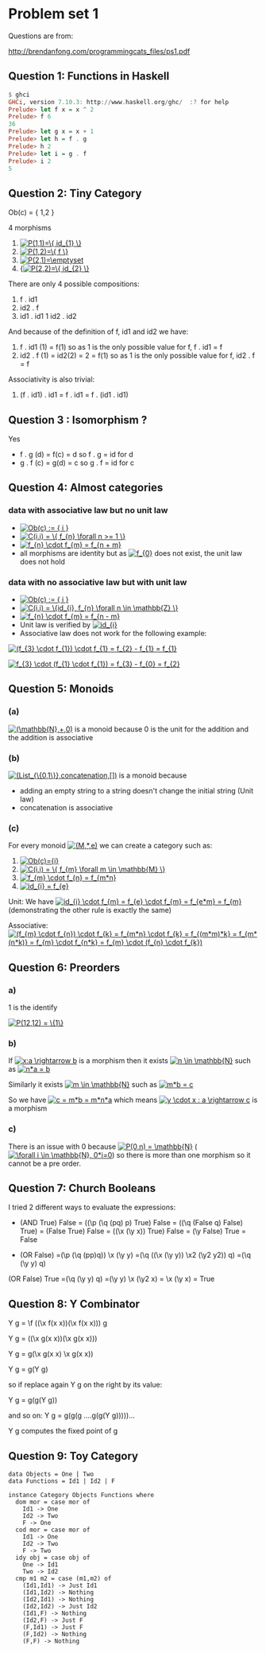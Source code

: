 # Problem set 1

Questions are from:

http://brendanfong.com/programmingcats_files/ps1.pdf

## Question 1: Functions in Haskell

```haskell
$ ghci
GHCi, version 7.10.3: http://www.haskell.org/ghc/  :? for help
Prelude> let f x = x ^ 2
Prelude> f 6
36
Prelude> let g x = x + 1
Prelude> let h = f . g
Prelude> h 2
Prelude> let i = g . f
Prelude> i 2
5
```

## Question 2: Tiny Category
Ob(c) = { 1,2 }

4 morphisms
1. <a href="https://www.codecogs.com/eqnedit.php?latex=P(1,1)=\{&space;id_{1}&space;\}" target="_blank"><img src="https://latex.codecogs.com/gif.latex?P(1,1)=\{&space;id_{1}&space;\}" title="P(1,1)=\{ id_{1} \}" /></a>
1. <a href="https://www.codecogs.com/eqnedit.php?latex=P(1,2)=\{&space;f&space;\}" target="_blank"><img src="https://latex.codecogs.com/gif.latex?P(1,2)=\{&space;f&space;\}" title="P(1,2)=\{ f \}" /></a>
1. <a href="https://www.codecogs.com/eqnedit.php?latex=P(2,1)=\phi" target="_blank"><img src="https://latex.codecogs.com/gif.latex?P(2,1)=\phi" title="P(2,1)=\emptyset" /></a>
1. {<a href="https://www.codecogs.com/eqnedit.php?latex=P(2,2)=\{&space;id_{2}&space;\}" target="_blank"><img src="https://latex.codecogs.com/gif.latex?P(2,2)=\{&space;id_{2}&space;\}" title="P(2,2)=\{ id_{2} \}" /></a>

There are only 4 possible compositions:
1. f . id1
1. id2 . f
1. id1 . id1
1  id2 . id2

And because of the definition of f, id1 and id2 we have:
1. f . id1 (1) = f(1) so as 1 is the only possible value for f, f . id1 = f
1. id2 . f (1) = id2(2) = 2 = f(1) so as 1 is the only possible value for f, id2 . f = f

Associativity is also trivial:
1. (f . id1) . id1 = f . id1 = f . (id1 . id1)

## Question 3 : Isomorphism ?
Yes
* f . g (d) = f(c) = d so f . g = id for d
* g . f (c) = g(d) = c so g . f = id for c

## Question 4: Almost categories
### data with associative law but no unit law
* <a href="https://www.codecogs.com/eqnedit.php?latex=Ob(c)&space;:=&space;{&space;i&space;}" target="_blank"><img src="https://latex.codecogs.com/gif.latex?Ob(c)&space;:=&space;{&space;i&space;}" title="Ob(c) := { i }" /></a>
* <a href="https://www.codecogs.com/eqnedit.php?latex=C(i,i)&space;=&space;\{&space;f_{n}&space;\forall&space;n&space;>=&space;1&space;\}" target="_blank"><img src="https://latex.codecogs.com/gif.latex?C(i,i)&space;=&space;\{&space;f_{n}&space;\forall&space;n&space;>=&space;1&space;\}" title="C(i,i) = \{ f_{n} \forall n >= 1 \}" /></a>
* <a href="https://www.codecogs.com/eqnedit.php?latex=f_{n}&space;\cdot&space;f_{m}&space;=&space;f_{n&space;&plus;&space;m}" target="_blank"><img src="https://latex.codecogs.com/gif.latex?f_{n}&space;\cdot&space;f_{m}&space;=&space;f_{n&space;&plus;&space;m}" title="f_{n} \cdot f_{m} = f_{n + m}" /></a>
* all morphisms are identity but as  <a href="https://www.codecogs.com/eqnedit.php?latex=f_{0}" target="_blank"><img src="https://latex.codecogs.com/gif.latex?f_{0}" title="f_{0}" /></a> does not exist, the unit law does not hold

### data with no associative law but with unit law
* <a href="https://www.codecogs.com/eqnedit.php?latex=Ob(c)&space;:=&space;{&space;i&space;}" target="_blank"><img src="https://latex.codecogs.com/gif.latex?Ob(c)&space;:=&space;{&space;i&space;}" title="Ob(c) := { i }" /></a>
* <a href="https://www.codecogs.com/eqnedit.php?latex=C(i,i)&space;=&space;\{id_{i},&space;f_{n}&space;\forall&space;n&space;\in&space;\mathbb{Z}&space;\}" target="_blank"><img src="https://latex.codecogs.com/gif.latex?C(i,i)&space;=&space;\{id_{i},&space;f_{n}&space;\forall&space;n&space;\in&space;\mathbb{Z}&space;\}" title="C(i,i) = \{id_{i}, f_{n} \forall n \in \mathbb{Z} \}" /></a>
* <a href="https://www.codecogs.com/eqnedit.php?latex=f_{n}&space;\cdot&space;f_{m}&space;=&space;f_{n&space;-&space;m}" target="_blank"><img src="https://latex.codecogs.com/gif.latex?f_{n}&space;\cdot&space;f_{m}&space;=&space;f_{n&space;-&space;m}" title="f_{n} \cdot f_{m} = f_{n - m}" /></a>
* Unit law is verified by <a href="https://www.codecogs.com/eqnedit.php?latex=id_{i}" target="_blank"><img src="https://latex.codecogs.com/gif.latex?id_{i}" title="id_{i}" /></a>
* Associative law does not work for the following example:

<a href="https://www.codecogs.com/eqnedit.php?latex=(f_{3}&space;\cdot&space;f_{1})&space;\cdot&space;f_{1}&space;=&space;f_{2}&space;-&space;f_{1}&space;=&space;f_{1}" target="_blank"><img src="https://latex.codecogs.com/gif.latex?(f_{3}&space;\cdot&space;f_{1})&space;\cdot&space;f_{1}&space;=&space;f_{2}&space;-&space;f_{1}&space;=&space;f_{1}" title="(f_{3} \cdot f_{1}) \cdot f_{1} = f_{2} - f_{1} = f_{1}" /></a>

<a href="https://www.codecogs.com/eqnedit.php?latex=f_{3}&space;\cdot&space;(f_{1}&space;\cdot&space;f_{1})&space;=&space;f_{3}&space;-&space;f_{0}&space;=&space;f_{2}" target="_blank"><img src="https://latex.codecogs.com/gif.latex?f_{3}&space;\cdot&space;(f_{1}&space;\cdot&space;f_{1})&space;=&space;f_{3}&space;-&space;f_{0}&space;=&space;f_{2}" title="f_{3} \cdot (f_{1} \cdot f_{1}) = f_{3} - f_{0} = f_{2}" /></a>


## Question 5: Monoids
### (a)
<a href="https://www.codecogs.com/eqnedit.php?latex=(\mathbb{N},&plus;,0)" target="_blank"><img src="https://latex.codecogs.com/gif.latex?(\mathbb{N},&plus;,0)" title="(\mathbb{N},+,0)" /></a> is a monoid because 0 is the unit for the addition and the addition is associative
### (b) 
<a href="https://www.codecogs.com/eqnedit.php?latex=(List_{\{0,1\}},concatenation,[])" target="_blank"><img src="https://latex.codecogs.com/gif.latex?(List_{\{0,1\}},concatenation,[])" title="(List_{\{0,1\}},concatenation,[])" /></a> is a monoid because 
* adding an empty string to a string doesn't change the initial string (Unit law)
* concatenation is associative
### (c)
For every monoid <a href="https://www.codecogs.com/eqnedit.php?latex=(M,*,e)" target="_blank"><img src="https://latex.codecogs.com/gif.latex?(M,*,e)" title="(M,*,e)" /></a> we can create a category such as:
1. <a href="https://www.codecogs.com/eqnedit.php?latex=Ob(c)={i}" target="_blank"><img src="https://latex.codecogs.com/gif.latex?Ob(c)={i}" title="Ob(c)={i}" /></a>
2. <a href="https://www.codecogs.com/eqnedit.php?latex=C(i,i)&space;=&space;\{&space;f_{m}&space;\forall&space;m&space;\in&space;\mathbb{M}&space;\}" target="_blank"><img src="https://latex.codecogs.com/gif.latex?C(i,i)&space;=&space;\{&space;f_{m}&space;\forall&space;m&space;\in&space;\mathbb{M}&space;\}" title="C(i,i) = \{ f_{m} \forall m \in \mathbb{M} \}" /></a>
3. <a href="https://www.codecogs.com/eqnedit.php?latex=f_{m}&space;\cdot&space;f_{n}&space;=&space;f_{m*n}" target="_blank"><img src="https://latex.codecogs.com/gif.latex?f_{m}&space;\cdot&space;f_{n}&space;=&space;f_{m*n}" title="f_{m} \cdot f_{n} = f_{m*n}" /></a>
4. <a href="https://www.codecogs.com/eqnedit.php?latex=id_{i}&space;=&space;f_{e}" target="_blank"><img src="https://latex.codecogs.com/gif.latex?id_{i}&space;=&space;f_{e}" title="id_{i} = f_{e}" /></a>

Unit: We have <a href="https://www.codecogs.com/eqnedit.php?latex=id_{i}&space;\cdot&space;f_{m}&space;=&space;f_{e}&space;\cdot&space;f_{m}&space;=&space;f_{e*m}&space;=&space;f_{m}" target="_blank"><img src="https://latex.codecogs.com/gif.latex?id_{i}&space;\cdot&space;f_{m}&space;=&space;f_{e}&space;\cdot&space;f_{m}&space;=&space;f_{e*m}&space;=&space;f_{m}" title="id_{i} \cdot f_{m} = f_{e} \cdot f_{m} = f_{e*m} = f_{m}" /></a> (demonstrating the other rule is exactly the same)

Associative: <a href="https://www.codecogs.com/eqnedit.php?latex=(f_{m}&space;\cdot&space;f_{n})&space;\cdot&space;f_{k}&space;=&space;f_{m*n}&space;\cdot&space;f_{k}&space;=&space;f_{(m*m)*k}&space;=&space;f_{m*(n*k)}&space;=&space;f_{m}&space;\cdot&space;f_{n*k}&space;=&space;f_{m}&space;\cdot&space;(f_{n}&space;\cdot&space;f_{k})" target="_blank"><img src="https://latex.codecogs.com/gif.latex?(f_{m}&space;\cdot&space;f_{n})&space;\cdot&space;f_{k}&space;=&space;f_{m*n}&space;\cdot&space;f_{k}&space;=&space;f_{(m*m)*k}&space;=&space;f_{m*(n*k)}&space;=&space;f_{m}&space;\cdot&space;f_{n*k}&space;=&space;f_{m}&space;\cdot&space;(f_{n}&space;\cdot&space;f_{k})" title="(f_{m} \cdot f_{n}) \cdot f_{k} = f_{m*n} \cdot f_{k} = f_{(m*m)*k} = f_{m*(n*k)} = f_{m} \cdot f_{n*k} = f_{m} \cdot (f_{n} \cdot f_{k})" /></a>

## Question 6: Preorders
### a)
1 is the identify

<a href="https://www.codecogs.com/eqnedit.php?latex=P(12,12)&space;=&space;\{1\}" target="_blank"><img src="https://latex.codecogs.com/gif.latex?P(12,12)&space;=&space;\{1\}" title="P(12,12) = \{1\}" /></a>
### b)
If <a href="https://www.codecogs.com/eqnedit.php?latex=x:a&space;\rightarrow&space;b" target="_blank"><img src="https://latex.codecogs.com/gif.latex?x:a&space;\rightarrow&space;b" title="x:a \rightarrow b" /></a>
is a morphism  then it exists <a href="https://www.codecogs.com/eqnedit.php?latex=n&space;\in&space;\mathbb{N}" target="_blank"><img src="https://latex.codecogs.com/gif.latex?n&space;\in&space;\mathbb{N}" title="n \in \mathbb{N}" /></a> such as <a href="https://www.codecogs.com/eqnedit.php?latex=n*a&space;=&space;b" target="_blank"><img src="https://latex.codecogs.com/gif.latex?n*a&space;=&space;b" title="n*a = b" /></a>

Similarly it exists <a href="https://www.codecogs.com/eqnedit.php?latex=m&space;\in&space;\mathbb{N}" target="_blank"><img src="https://latex.codecogs.com/gif.latex?m&space;\in&space;\mathbb{N}" title="m \in \mathbb{N}" /></a> such as <a href="https://www.codecogs.com/eqnedit.php?latex=m*b&space;=&space;c" target="_blank"><img src="https://latex.codecogs.com/gif.latex?m*b&space;=&space;c" title="m*b = c" /></a>

So we have <a href="https://www.codecogs.com/eqnedit.php?latex=c&space;=&space;m*b&space;=&space;m*n*a" target="_blank"><img src="https://latex.codecogs.com/gif.latex?c&space;=&space;m*b&space;=&space;m*n*a" title="c = m*b = m*n*a" /></a> which means <a href="https://www.codecogs.com/eqnedit.php?latex=y&space;\cdot&space;x&space;:&space;a&space;\rightarrow&space;c" target="_blank"><img src="https://latex.codecogs.com/gif.latex?y&space;\cdot&space;x&space;:&space;a&space;\rightarrow&space;c" title="y \cdot x : a \rightarrow c" /></a> is a morphism

### c)
There is an issue with 0 because <a href="https://www.codecogs.com/eqnedit.php?latex=P(0,n)&space;=&space;\mathbb{N}" target="_blank"><img src="https://latex.codecogs.com/gif.latex?P(0,n)&space;=&space;\mathbb{N}" title="P(0,n) = \mathbb{N}" /></a> (<a href="https://www.codecogs.com/eqnedit.php?latex=\forall&space;i&space;\in&space;\mathbb{N},&space;0*i=0" target="_blank"><img src="https://latex.codecogs.com/gif.latex?\forall&space;i&space;\in&space;\mathbb{N},&space;0*i=0" title="\forall i \in \mathbb{N}, 0*i=0" /></a>) so there is more than one morphism so it cannot be a pre order.

## Question 7: Church Booleans

I tried 2 different ways to evaluate the expressions:

* (AND True) False 
= ((\p (\q (pq) p) True) False 
= ((\q (False q) False) True) 
= (False True) False
= ((\x (\y x)) True) False
= (\y False) True
= False

* (OR False)
=(\p (\q (pp)q)) \x (\y y)
=(\q ((\x (\y y)) \x2 (\y2 y2)) q)
=(\q (\y y) q)

(OR False) True
=(\q (\y y) q) 
=(\y y) \x (\y2 x)
= \x (\y x)
= True

## Question 8: Y Combinator
Y g = \f ((\x f(x x))(\x f(x x))) g

Y g = ((\x g(x x))(\x g(x x)))

Y g = g(\x g(x x) \x g(x x))

Y g = g(Y g)

so if replace again Y g on the right by its value:

Y g = g(g(Y g))

and so on:
Y g = g(g(g ....g(g(Y g)))))...

Y g computes the fixed point of g

## Question 9: Toy Category

    data Objects = One | Two
    data Functions = Id1 | Id2 | F
    
    instance Category Objects Functions where
      dom mor = case mor of
        Id1 -> One
        Id2 -> Two
        F -> One
      cod mor = case mor of
        Id1 -> One
        Id2 -> Two
        F -> Two
      idy obj = case obj of
        One -> Id1
        Two -> Id2
      cmp m1 m2 = case (m1,m2) of
        (Id1,Id1) -> Just Id1
        (Id1,Id2) -> Nothing
        (Id2,Id1) -> Nothing
        (Id2,Id2) -> Just Id2
        (Id1,F) -> Nothing
        (Id2,F) -> Just F
        (F,Id1) -> Just F
        (F,Id2) -> Nothing
        (F,F) -> Nothing
